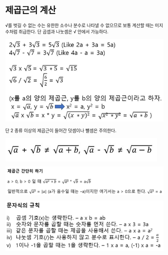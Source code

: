 # 제곱근의 계산

√를 벗길 수 없는 수는 유한한 소수나 분수로 나타낼 수 없으므로 보통 계산할 때는 미지수처럼 취급한다. 단 곱셉과 나눗셈은 √ 안에서 가능하다.

![](./Figure/Calculation_of_Square_Root1.JPG)

단 2 종류 이상의 제곱근이 들어간 덧셈이나 뺼셈은 주의한다.

![](./Figure/Calculation_of_Square_Root2.JPG)

![](./Figure/Calculation_of_Square_Root3.JPG)

![Calculation_of_Square_Root4](./Figure/Calculation_of_Square_Root4.JPG)